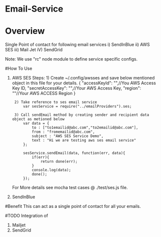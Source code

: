 # Email-Service

# Overview
Single Point of contact for following email services
i) SendInBlue
ii) AWS SES
iii) Mail Jet
iV) SendGrid

Note: We use "rc" node module to define service specific configs.

#How To Use

1. AWS SES
	Steps:
		1) Create ~/.config/awsses and save below mentioned object in this file for your details.
			{
			  "accessKeyId": "",//You AWS Access Key ID,
			  "secretAccessKey": "",//Your AWS Access Key,
			  "region": ""//Your AWS ACCESS Region
			}

		2) Take reference to ses email service
			var sesService = require("../emailProviders").ses;

		3) Call sendEmail method by creating sender and recipient data object as metioned below
			var data = {
				to : ["to1emailid@abc.com","to2emailid@abc.com"],
				from : "fromemailid@abc.com",
				subject : "AWS SES Service Demo",
				text : "Hi we are testing aws ses email service"
			};
			
			sesService.sendEmail(data, function(err, data){
				if(err){
					return done(err);
				}
				console.log(data);
				done();
			});

	For More details see mocha test cases @ ./test/ses.js file.
	
2. SendInBlue

#Benefit
This can act as a single point of contact for all your emails.


#TODO
Integration of 
1. Mailjet
2. SendGrid

